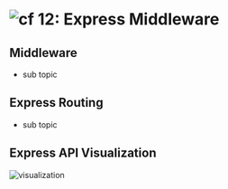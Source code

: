 ![cf](http://i.imgur.com/7v5ASc8.png) 12: Express Middleware
=====================================

## Middleware
  * sub topic

## Express Routing
  * sub topic

## Express API Visualization
  ![visualization](https://s3-us-west-2.amazonaws.com/s.cdpn.io/154088/express-api.png)
